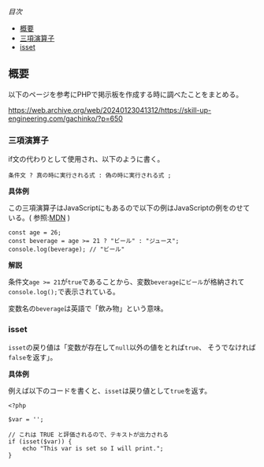 *目次*
* [概要](#概要)
* [三項演算子](#三項演算子)
* [isset](#isset)

## 概要

以下のページを参考にPHPで掲示板を作成する時に調べたことをまとめる。

https://web.archive.org/web/20240123041312/https://skill-up-engineering.com/gachinko/?p=650

### 三項演算子

if文の代わりとして使用され、以下のように書く。

```
条件文 ? 真の時に実行される式 : 偽の時に実行される式 ;
```

**具体例**

この三項演算子はJavaScriptにもあるので以下の例はJavaScriptの例をのせている。( 参照:[MDN](https://developer.mozilla.org/ja/docs/Web/JavaScript/Reference/Operators/Conditional_operator) )

```
const age = 26;
const beverage = age >= 21 ? "ビール" : "ジュース";
console.log(beverage); // "ビール"
```

**解説**

条件文`age >= 21`が`true`であることから、変数`beverage`に`ビール`が格納されて`console.log();`で表示されている。

変数名の`beverage`は英語で「飲み物」という意味。

### isset

`isset`の戻り値は「変数が存在して`null`以外の値をとれば`true`、 そうでなければ`false`を返す」。

**具体例**

例えば以下のコードを書くと、`isset`は戻り値として`true`を返す。

```
<?php

$var = '';

// これは TRUE と評価されるので、テキストが出力される
if (isset($var)) {
    echo "This var is set so I will print.";
}
```






